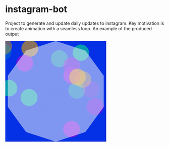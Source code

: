 # instagram-bot
Project to generate and update daily updates to instagram. Key motivation is to create animation with a seamless loop. An example of the produced output

![](examples/o.gif)
